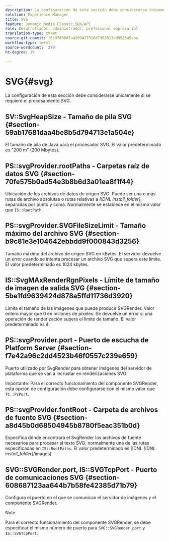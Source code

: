 ```yaml
---
description: La configuración de esta sección debe considerarse únicamente si se requiere el procesamiento SVG.
solution: Experience Manager
title: SVG
feature: Dynamic Media Classic,SDK/API
role: Desarrollador, administrador, profesional empresarial
translation-type: tm+mt
source-git-commit: f6c97606d7a4209427316d7367013ad9585a5cae
workflow-type: tm+mt
source-wordcount: '279'
ht-degree: 1%

---
```



# SVG{#svg}

La configuración de esta sección debe considerarse únicamente si se requiere el procesamiento SVG.

## SV::SvgHeapSize - Tamaño de pila SVG {#section-59ab17681daa4be8b5d794713e1a504e}

El tamaño de pila de Java para el procesador SVG. El valor predeterminado es &quot;200 m&quot; (200 Mbytes).

## PS::svgProvider.rootPaths - Carpetas raíz de datos SVG {#section-70fe575b0ad54e3b8b6d3a01ea8f1f44}

Ubicación de los archivos de datos de origen SVG. Puede ser una o más rutas de archivo absolutas o rutas relativas a *[!DNL install_folder]*, separadas por punto y coma. Normalmente se establece en el mismo valor que `IS::RootPath`.

## PS::svgProvider.SVGFileSizeLimit - Tamaño máximo del archivo SVG {#section-b9c81e3e104642ebbdd9f000843d3256}

Tamaño máximo del archivo de origen SVG en kBytes. El servidor devuelve un error cuando se intenta procesar un archivo SVG que supera este límite. El valor predeterminado es 1024 kbytes.

## IS::SvgMAxRenderRgnPixels - Límite de tamaño de imagen de salida SVG {#section-5be1fd9639424d878a5ffd11736d3920}

Limita el tamaño de las imágenes que puede producir SVGRender. Valor entero mayor que 0 en millones de píxeles. Se devuelve un error si una operación de renderización supera el límite de tamaño. El valor predeterminado es 4.

## PS::svgProvider.port - Puerto de escucha de Platform Server {#section-f7e42a96c2dd4523b46f0557c239e659}

Puerto utilizado por SvgRender para obtener imágenes del servidor de plataforma que se van a incrustar en renderizaciones SVG.

Importante: Para el correcto funcionamiento del componente SVGRender, esta opción de configuración debe configurarse con el mismo valor que `TC::PsPort`.

## PS::svgProvider.fontRoot - Carpeta de archivos de fuente SVG {#section-a8d45b0d68504945b8780f5eac351b0d}

Especifica dónde encontrará el SvgRender los archivos de fuente necesarios para procesar el texto SVG; normalmente una de las rutas especificadas en `IS::RootPaths`. El valor predeterminado es [!DNL *[!DNL install_folder]*/images].

## SVG::SVGRender.port, IS::SVGTcpPort - Puerto de comunicaciones SVG {#section-608687123aa644b7b58fe42385d71b79}

Configura el puerto en el que se comunican el servidor de imágenes y el componente SVGRender.

>[!NOTE]
>
>Para el correcto funcionamiento del componente SVGRender, se debe especificar el mismo número de puerto para `SVG::SVGRender.port` y `IS::SVGTcpPort`.

